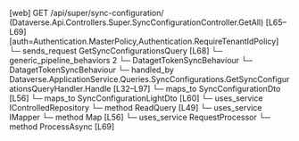 [web] GET /api/super/sync-configuration/  (Dataverse.Api.Controllers.Super.SyncConfigurationController.GetAll)  [L65–L69] [auth=Authentication.MasterPolicy,Authentication.RequireTenantIdPolicy]
  └─ sends_request GetSyncConfigurationsQuery [L68]
    └─ generic_pipeline_behaviors 2
      └─ DatagetTokenSyncBehaviour
      └─ DatagetTokenSyncBehaviour
    └─ handled_by Dataverse.ApplicationService.Queries.SyncConfigurations.GetSyncConfigurationsQueryHandler.Handle [L32–L97]
      └─ maps_to SyncConfigurationDto [L56]
      └─ maps_to SyncConfigurationLightDto [L60]
      └─ uses_service IControlledRepository<SyncConfiguration>
        └─ method ReadQuery [L49]
      └─ uses_service IMapper
        └─ method Map [L56]
      └─ uses_service RequestProcessor
        └─ method ProcessAsync [L69]

